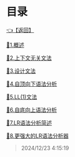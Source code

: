 # 目录  


[👈【返回】](/__Catalog__/编译原理/__Catalog__编译原理)  


[📜1.概述](/编译原理/3、语法分析/1.概述)  

[📜2.上下文无关文法](/编译原理/3、语法分析/2.上下文无关文法)  

[📜3.设计文法](/编译原理/3、语法分析/3.设计文法)  

[📜4.自顶向下语法分析](/编译原理/3、语法分析/4.自顶向下语法分析)  

[📜5.LL(1)文法](/编译原理/3、语法分析/5.LL(1)文法)  

[📜6.自底向上语法分析](/编译原理/3、语法分析/6.自底向上语法分析)  

[📜7.LR语法分析简述](/编译原理/3、语法分析/7.LR语法分析简述)  

[📜8.更强大的LR语法分析器](/编译原理/3、语法分析/8.更强大的LR语法分析器)  







> 2024/12/23 4:15:19
